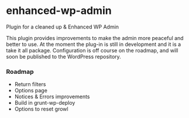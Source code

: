 # enhanced-wp-admin
Plugin for a cleaned up &amp; Enhanced WP Admin

This plugin provides improvements to make the admin more peaceful and better to use.
At the moment the plug-in is still in development and it is a take it all package. Configuration is off course on the roadmap, and will soon be published to the WordPress repository.


### Roadmap

- Return filters
- Options page
- Notices & Errors improvements
- Build in grunt-wp-deploy
- Options to reset growl